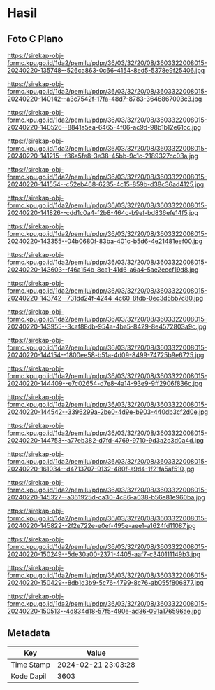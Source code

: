 # Hasil

## Foto C Plano

https://sirekap-obj-formc.kpu.go.id/1da2/pemilu/pdpr/36/03/32/20/08/3603322008015-20240220-135748--526ca863-0c66-4154-8ed5-5378e9f25406.jpg

https://sirekap-obj-formc.kpu.go.id/1da2/pemilu/pdpr/36/03/32/20/08/3603322008015-20240220-140142--a3c7542f-17fa-48d7-8783-3646867003c3.jpg

https://sirekap-obj-formc.kpu.go.id/1da2/pemilu/pdpr/36/03/32/20/08/3603322008015-20240220-140526--8841a5ea-6465-4f06-ac9d-98b1b12e61cc.jpg

https://sirekap-obj-formc.kpu.go.id/1da2/pemilu/pdpr/36/03/32/20/08/3603322008015-20240220-141215--f36a5fe8-3e38-45bb-9c1c-2189327cc03a.jpg

https://sirekap-obj-formc.kpu.go.id/1da2/pemilu/pdpr/36/03/32/20/08/3603322008015-20240220-141554--c52eb468-6235-4c15-859b-d38c36ad4125.jpg

https://sirekap-obj-formc.kpu.go.id/1da2/pemilu/pdpr/36/03/32/20/08/3603322008015-20240220-141826--cdd1c0a4-f2b8-464c-b9ef-bd836efe14f5.jpg

https://sirekap-obj-formc.kpu.go.id/1da2/pemilu/pdpr/36/03/32/20/08/3603322008015-20240220-143355--04b0680f-83ba-401c-b5d6-4e21481eef00.jpg

https://sirekap-obj-formc.kpu.go.id/1da2/pemilu/pdpr/36/03/32/20/08/3603322008015-20240220-143603--f46a154b-8ca1-41d6-a6a4-5ae2eccf19d8.jpg

https://sirekap-obj-formc.kpu.go.id/1da2/pemilu/pdpr/36/03/32/20/08/3603322008015-20240220-143742--731dd24f-4244-4c60-8fdb-0ec3d5bb7c80.jpg

https://sirekap-obj-formc.kpu.go.id/1da2/pemilu/pdpr/36/03/32/20/08/3603322008015-20240220-143955--3caf88db-954a-4ba5-8429-8e4572803a9c.jpg

https://sirekap-obj-formc.kpu.go.id/1da2/pemilu/pdpr/36/03/32/20/08/3603322008015-20240220-144154--1800ee58-b51a-4d09-8499-74725b9e6725.jpg

https://sirekap-obj-formc.kpu.go.id/1da2/pemilu/pdpr/36/03/32/20/08/3603322008015-20240220-144409--e7c02654-d7e8-4a14-93e9-9ff2906f836c.jpg

https://sirekap-obj-formc.kpu.go.id/1da2/pemilu/pdpr/36/03/32/20/08/3603322008015-20240220-144542--3396299a-2be0-4d9e-b903-440db3cf2d0e.jpg

https://sirekap-obj-formc.kpu.go.id/1da2/pemilu/pdpr/36/03/32/20/08/3603322008015-20240220-144753--a77eb382-d7fd-4769-9710-9d3a2c3d0a4d.jpg

https://sirekap-obj-formc.kpu.go.id/1da2/pemilu/pdpr/36/03/32/20/08/3603322008015-20240220-161034--d4713707-9132-480f-a9d4-1f21fa5af510.jpg

https://sirekap-obj-formc.kpu.go.id/1da2/pemilu/pdpr/36/03/32/20/08/3603322008015-20240220-145327--a361925d-ca30-4c86-a038-b56e81e960ba.jpg

https://sirekap-obj-formc.kpu.go.id/1da2/pemilu/pdpr/36/03/32/20/08/3603322008015-20240220-145822--2f2e722e-e0ef-495e-aee1-a1624fd11087.jpg

https://sirekap-obj-formc.kpu.go.id/1da2/pemilu/pdpr/36/03/32/20/08/3603322008015-20240220-150249--5de30a00-2371-4405-aaf7-c340111149b3.jpg

https://sirekap-obj-formc.kpu.go.id/1da2/pemilu/pdpr/36/03/32/20/08/3603322008015-20240220-150429--8db1d3b9-5c76-4799-8c76-ab055f806877.jpg

https://sirekap-obj-formc.kpu.go.id/1da2/pemilu/pdpr/36/03/32/20/08/3603322008015-20240220-150513--4d834d18-57f5-490e-ad36-091a176596ae.jpg


## Metadata

| Key        | Value               |
| ---------- | ------------------- |
| Time Stamp | 2024-02-21 23:03:28 |
| Kode Dapil | 3603                |



